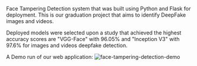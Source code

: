 Face Tampering Detection system that was built using Python and Flask for deployment. This is our graduation project that aims to identify DeepFake images and videos. 

Deployed models were selected upon a study that achieved the highest accuracy scores are "VGG-Face" with 96.05% and "Inception V3" with 97.6% for images and videos deepfake detection.

A Demo run of our web application: 
![face-tampering-detection-demo](github-face-tampering-detection-demo.gif)